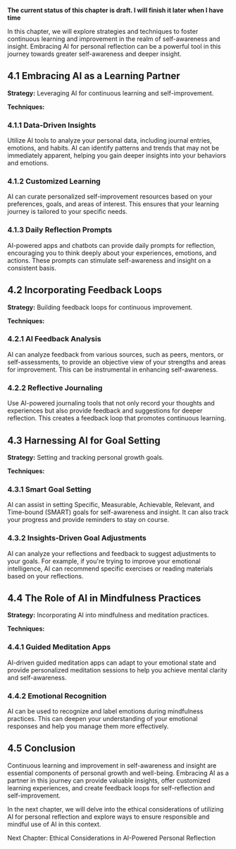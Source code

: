 **The current status of this chapter is draft. I will finish it later when I have time**

In this chapter, we will explore strategies and techniques to foster continuous learning and improvement in the realm of self-awareness and insight. Embracing AI for personal reflection can be a powerful tool in this journey towards greater self-awareness and deeper insight.

4.1 Embracing AI as a Learning Partner
--------------------------------------

**Strategy:** Leveraging AI for continuous learning and self-improvement.

**Techniques:**

### 4.1.1 Data-Driven Insights

Utilize AI tools to analyze your personal data, including journal entries, emotions, and habits. AI can identify patterns and trends that may not be immediately apparent, helping you gain deeper insights into your behaviors and emotions.

### 4.1.2 Customized Learning

AI can curate personalized self-improvement resources based on your preferences, goals, and areas of interest. This ensures that your learning journey is tailored to your specific needs.

### 4.1.3 Daily Reflection Prompts

AI-powered apps and chatbots can provide daily prompts for reflection, encouraging you to think deeply about your experiences, emotions, and actions. These prompts can stimulate self-awareness and insight on a consistent basis.

4.2 Incorporating Feedback Loops
--------------------------------

**Strategy:** Building feedback loops for continuous improvement.

**Techniques:**

### 4.2.1 AI Feedback Analysis

AI can analyze feedback from various sources, such as peers, mentors, or self-assessments, to provide an objective view of your strengths and areas for improvement. This can be instrumental in enhancing self-awareness.

### 4.2.2 Reflective Journaling

Use AI-powered journaling tools that not only record your thoughts and experiences but also provide feedback and suggestions for deeper reflection. This creates a feedback loop that promotes continuous learning.

4.3 Harnessing AI for Goal Setting
----------------------------------

**Strategy:** Setting and tracking personal growth goals.

**Techniques:**

### 4.3.1 Smart Goal Setting

AI can assist in setting Specific, Measurable, Achievable, Relevant, and Time-bound (SMART) goals for self-awareness and insight. It can also track your progress and provide reminders to stay on course.

### 4.3.2 Insights-Driven Goal Adjustments

AI can analyze your reflections and feedback to suggest adjustments to your goals. For example, if you're trying to improve your emotional intelligence, AI can recommend specific exercises or reading materials based on your reflections.

4.4 The Role of AI in Mindfulness Practices
-------------------------------------------

**Strategy:** Incorporating AI into mindfulness and meditation practices.

**Techniques:**

### 4.4.1 Guided Meditation Apps

AI-driven guided meditation apps can adapt to your emotional state and provide personalized meditation sessions to help you achieve mental clarity and self-awareness.

### 4.4.2 Emotional Recognition

AI can be used to recognize and label emotions during mindfulness practices. This can deepen your understanding of your emotional responses and help you manage them more effectively.

4.5 Conclusion
--------------

Continuous learning and improvement in self-awareness and insight are essential components of personal growth and well-being. Embracing AI as a partner in this journey can provide valuable insights, offer customized learning experiences, and create feedback loops for self-reflection and self-improvement.

In the next chapter, we will delve into the ethical considerations of utilizing AI for personal reflection and explore ways to ensure responsible and mindful use of AI in this context.

Next Chapter: Ethical Considerations in AI-Powered Personal Reflection
